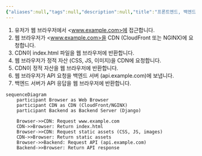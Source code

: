 ```yaml
---
{"aliases":null,"tags":null,"description":null,"title":"프론트엔드, 백엔드 시퀀스 다이어그램","created":"2024-08-01T11:00:59","updated":"2024-08-01T11:02:42","dg-publish":true,"permalink":"/docs/프론트엔드, 백엔드 시퀀스 다이어그램/","dgPassFrontmatter":true}
---
```


1.	유저가 웹 브라우저에서 <www.example.com>에 접근합니다.
2.	웹 브라우저가 <www.example.com>을 CDN (CloudFront 또는 NGINX)에 요청합니다.
3.	CDN이 index.html 파일을 웹 브라우저에 반환합니다.
4.	웹 브라우저가 정적 자산 (CSS, JS, 이미지)을 CDN에 요청합니다.
5.	CDN이 정적 자산을 웹 브라우저에 반환합니다.
6.	웹 브라우저가 API 요청을 백엔드 서버 (api.example.com)에 보냅니다.
7.	백엔드 서버가 API 응답을 웹 브라우저에 반환합니다.

```mermaid
sequenceDiagram
    participant Browser as Web Browser
    participant CDN as CDN (CloudFront/NGINX)
    participant Backend as Backend Server (Django)

    Browser->>CDN: Request www.example.com
    CDN->>Browser: Return index.html
    Browser->>CDN: Request static assets (CSS, JS, images)
    CDN->>Browser: Return static assets
    Browser->>Backend: Request API (api.example.com)
    Backend->>Browser: Return API response
```

